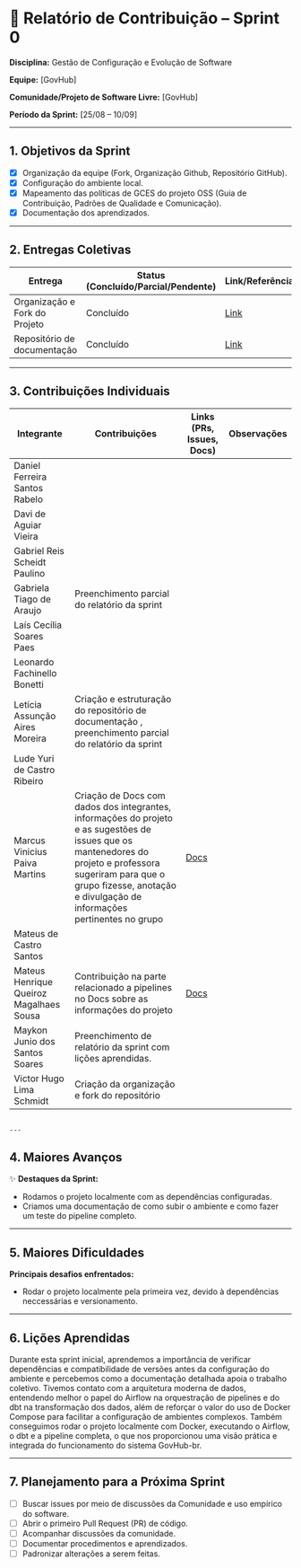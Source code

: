 # 📝 Relatório de Contribuição – Sprint 0

**Disciplina:** Gestão de Configuração e Evolução de Software

**Equipe:** \[GovHub]

**Comunidade/Projeto de Software Livre:** \[GovHub]

**Período da Sprint:** \[25/08 – 10/09]

---

## 1. Objetivos da Sprint

-   [x] Organização da equipe (Fork, Organização Github, Repositório GitHub).
-   [x] Configuração do ambiente local.
-   [x] Mapeamento das políticas de GCES do projeto OSS (Guia de Contribuição, Padrões de Qualidade e Comunicação).
-   [x] Documentação dos aprendizados.

---

## 2. Entregas Coletivas

| Entrega                       | Status (Concluído/Parcial/Pendente) | Link/Referência                                                           | Observações |
| ----------------------------- | ----------------------------------- | ------------------------------------------------------------------------- | ----------- |
| Organização e Fork do Projeto | Concluído                           | [Link](https://github.com/GCES-GovHub-2025-2/data-application-gov-hub)    |             |
| Repositório de documentação   | Concluído                           | [Link](https://github.com/GCES-GovHub-2025-2/GovHub-relatorios/tree/main) |             |

---

## 3. Contribuições Individuais

| Integrante                              | Contribuições                                                                                                                                                                                                                        | Links (PRs, Issues, Docs)                                                               | Observações |
| --------------------------------------- | ------------------------------------------------------------------------------------------------------------------------------------------------------------------------------------------------------------------------------------ | --------------------------------------------------------------------------------------- | ----------- |
| Daniel Ferreira Santos Rabelo           |                                                                                                                                                                                                                                      |                                                                                         |             |
| Davi de Aguiar Vieira                   |                                                                                                                                                                                                                                      |                                                                                         |             |
| Gabriel Reis Scheidt Paulino            |                                                                                                                                                                                                                                      |                                                                                         |             |
| Gabriela Tiago de Araujo                | Preenchimento parcial do relatório da sprint                                                                                                                                                                                         |                                                                                         |             |
| Laís Cecília Soares Paes                |                                                                                                                                                                                                                                      |                                                                                         |             |
| Leonardo Fachinello Bonetti             |                                                                                                                                                                                                                                      |                                                                                         |             |
| Letícia Assunção Aires Moreira          | Criação e estruturação do repositório de documentação , preenchimento parcial do relatório da sprint                                                                                                                                 |                                                                                         |             |
| Lude Yuri de Castro Ribeiro             |                                                                                                                                                                                                                                      |                                                                                         |             |
| Marcus Vinicius Paiva Martins           | Criação de Docs com dados dos integrantes, informações do projeto e as sugestões de issues que os mantenedores do projeto e professora sugeriram para que o grupo fizesse, anotação e divulgação de informações pertinentes no grupo | [Docs](https://docs.google.com/document/d/1gwo-WKB09nKjJ5ghYFihoAGSMAReoC442PUmTbsKAY0) |             |
| Mateus de Castro Santos                 |                                                                                                                                                                                                                                      |                                                                                         |             |
| Mateus Henrique Queiroz Magalhaes Sousa | Contribuição na parte relacionado a pipelines no Docs sobre as informações do projeto                                                                                                                                                | [Docs](https://docs.google.com/document/d/1gwo-WKB09nKjJ5ghYFihoAGSMAReoC442PUmTbsKAY0) |             |
| Maykon Junio dos Santos Soares          | Preenchimento de relatório da sprint com lições aprendidas.                                                                                                                                                                          |                                                                                         |             |
| Victor Hugo Lima Schmidt                | Criação da organização e fork do repositório                                                                                                                                                                                         |                                                                                         |             |

                                                                                        ---

## 4. Maiores Avanços

✨ **Destaques da Sprint:**

-   Rodamos o projeto localmente com as dependências configuradas.
-   Criamos uma documentação de como subir o ambiente e como fazer um teste do pipeline completo.

---

## 5. Maiores Dificuldades

**Principais desafios enfrentados:**

-   Rodar o projeto localmente pela primeira vez, devido à dependências neccessárias e versionamento.

---

## 6. Lições Aprendidas

Durante esta sprint inicial, aprendemos a importância de verificar dependências e compatibilidade de versões antes da configuração do ambiente e percebemos como a documentação detalhada apoia o trabalho coletivo. Tivemos contato com a arquitetura moderna de dados, entendendo melhor o papel do Airflow na orquestração de pipelines e do dbt na transformação dos dados, além de reforçar o valor do uso de Docker Compose para facilitar a configuração de ambientes complexos. Também conseguimos rodar o projeto localmente com Docker, executando o Airflow, o dbt e a pipeline completa, o que nos proporcionou uma visão prática e integrada do funcionamento do sistema GovHub-br.

---

## 7. Planejamento para a Próxima Sprint

-   [ ] Buscar issues por meio de discussões da Comunidade e uso empírico do software.
-   [ ] Abrir o primeiro Pull Request (PR) de código.
-   [ ] Acompanhar discussões da comunidade.
-   [ ] Documentar procedimentos e aprendizados.
-   [ ] Padronizar alterações a serem feitas.
